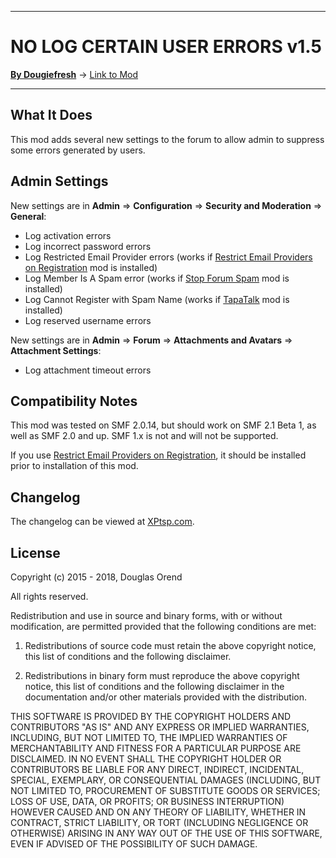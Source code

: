 -------

# NO LOG CERTAIN USER ERRORS v1.5

[**By Dougiefresh**](http://www.simplemachines.org/community/index.php?action=profile;u=253913) -> [Link to Mod](http://custom.simplemachines.org/mods/index.php?mod=4041)

-------

## What It Does
This mod adds several new settings to the forum to allow admin to suppress some errors generated by users.

## Admin Settings
New settings are in **Admin** => **Configuration** => **Security and Moderation** => **General**:

- Log activation errors
- Log incorrect password errors
- Log Restricted Email Provider errors (works if [Restrict Email Providers on Registration](http://custom.simplemachines.org/mods/index.php?mod=1493) mod is installed)
- Log Member Is A Spam error (works if [Stop Forum Spam](http://custom.simplemachines.org/mods/index.php?mod=1519) mod is installed)
- Log Cannot Register with Spam Name (works if [TapaTalk](https://tapatalk.com/download_SimpleMachines.php) mod is installed)
- Log reserved username errors

New settings are in **Admin** => **Forum** => **Attachments and Avatars** => **Attachment Settings**:

- Log attachment timeout errors

## Compatibility Notes
This mod was tested on SMF 2.0.14, but should work on SMF 2.1 Beta 1, as well as SMF 2.0 and up.  SMF 1.x is not and will not be supported.

If you use [Restrict Email Providers on Registration](http://custom.simplemachines.org/mods/index.php?mod=1493), it should be installed prior to installation of this mod.

## Changelog
The changelog can be viewed at [XPtsp.com](http://www.xptsp.com/board/free-modifications/no-log-user-errors/?tab=1).

## License
Copyright (c) 2015 - 2018, Douglas Orend

All rights reserved.

Redistribution and use in source and binary forms, with or without modification, are permitted provided that the following conditions are met:

1. Redistributions of source code must retain the above copyright notice, this list of conditions and the following disclaimer.

2. Redistributions in binary form must reproduce the above copyright notice, this list of conditions and the following disclaimer in the documentation and/or other materials provided with the distribution.

THIS SOFTWARE IS PROVIDED BY THE COPYRIGHT HOLDERS AND CONTRIBUTORS "AS IS" AND ANY EXPRESS OR IMPLIED WARRANTIES, INCLUDING, BUT NOT LIMITED TO, THE IMPLIED WARRANTIES OF MERCHANTABILITY AND FITNESS FOR A PARTICULAR PURPOSE ARE DISCLAIMED. IN NO EVENT SHALL THE COPYRIGHT HOLDER OR CONTRIBUTORS BE LIABLE FOR ANY DIRECT, INDIRECT, INCIDENTAL, SPECIAL, EXEMPLARY, OR CONSEQUENTIAL DAMAGES (INCLUDING, BUT NOT LIMITED TO, PROCUREMENT OF SUBSTITUTE GOODS OR SERVICES; LOSS OF USE, DATA, OR PROFITS; OR BUSINESS INTERRUPTION) HOWEVER CAUSED AND ON ANY THEORY OF LIABILITY, WHETHER IN CONTRACT, STRICT LIABILITY, OR TORT (INCLUDING NEGLIGENCE OR OTHERWISE) ARISING IN ANY WAY OUT OF THE USE OF THIS SOFTWARE, EVEN IF ADVISED OF THE POSSIBILITY OF SUCH DAMAGE.
